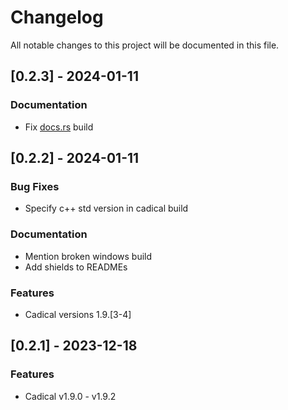 # Changelog

All notable changes to this project will be documented in this file.

<!-- generated by git-cliff -->
## [0.2.3] - 2024-01-11

### Documentation

- Fix [docs.rs](https://docs.rs/rustsat-cadical) build

## [0.2.2] - 2024-01-11

### Bug Fixes

- Specify c++ std version in cadical build

### Documentation

- Mention broken windows build
- Add shields to READMEs

### Features

- Cadical versions 1.9.[3-4]

<!-- generated by git-cliff -->
## [0.2.1] - 2023-12-18

### Features

- Cadical v1.9.0 - v1.9.2

<!-- generated by git-cliff -->
